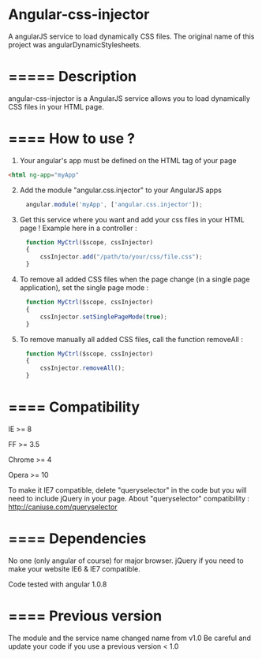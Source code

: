 Angular-css-injector
=========================

A angularJS service to load dynamically CSS files. The original name of this project was angularDynamicStylesheets.

=====
Description
====
angular-css-injector is a AngularJS service allows you to load dynamically CSS files in your HTML page.

====
How to use ?
====

1. Your angular's app must be defined on the HTML tag of your page

```html
<html ng-app="myApp"
```
2. Add the module "angular.css.injector" to your AngularJS apps
```javascript
     angular.module('myApp', ['angular.css.injector']);
```

3. Get this service where you want and add your css files in your HTML page ! Example here in a controller :
```javascript
     function MyCtrl($scope, cssInjector)
     {
         cssInjector.add("/path/to/your/css/file.css");
     }
```
4. To remove all added CSS files when the page change (in a single page application), set the single page mode :
```javascript
     function MyCtrl($scope, cssInjector)
     {
         cssInjector.setSinglePageMode(true);
     }
```

5. To remove manually all added CSS files, call the function removeAll :
```javascript
     function MyCtrl($scope, cssInjector)
     {
         cssInjector.removeAll();
     }
```

====
Compatibility
====
IE >= 8

FF >= 3.5

Chrome >= 4

Opera >= 10


To make it IE7 compatible, delete "queryselector" in the code but you will need to include jQuery in your page.
About "queryselector" compatibility : http://caniuse.com/queryselector

====
Dependencies
====
No one (only angular of course) for major browser.
jQuery if you need to make your website IE6 & IE7 compatible.

Code tested with angular 1.0.8

====
Previous version
====
The module and the service name changed name from v1.0
Be careful and update your code if you use a previous version < 1.0
